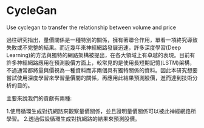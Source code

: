 # CycleGan
Use cyclegan to transfer the relationship between volume and price

過往研究指出，量價關係是一種特別的關係，擁有著聯合作用，單看一項終究導致失敗或不完整的結果。而近幾年來神經網路發展迅速，許多深度學習(Deep Learning)的方法與獨特的網路架構被提出，在各大領域上有卓越的表現。目前有許多神經網路應用在預測股價方面上，較常見的是使用長短期記憶(LSTM)架構，不過通常都將量與價視為一種資料而非兩個具有獨特關係的資料。因此本研究想要嘗試使用深度學習來學習量價間的關係，再應用此結果預測股價，進而達到技術分析的目的。 

主要來說我們的貢獻有兩種: 

1.使用循環生成對抗網路來觀察量價關係，並且證明量價關係可以被此神經網路所學習。 
2.透過假設循環生成對抗網路的結果來預測股價。
